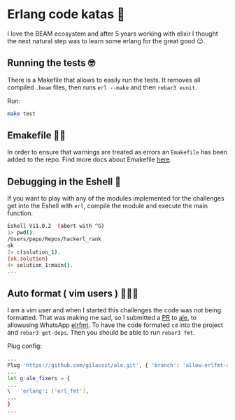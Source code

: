 # Erlang code katas 🤟

I love the BEAM ecosystem and after 5 years working with elixir I thought the next
natural step was to learn some erlang for the great good 😉.

## Running the tests 🤓

There is a Makefile that allows to easily run the tests. It removes all
compiled `.beam` files, then runs `erl --make` and then `rebar3 eunit`.

Run:

```bash
make test
```

## Emakefile 🤹‍♂️

In order to ensure that warnings are treated as errors an `Emakefile` has been
added to the repo. Find more docs about Emakefile
[here](https://erlang.org/doc/man/make.html).


## Debugging in the Eshell 🚧

If you want to play with any of the modules implemented for the challenges get
into the Eshell with `erl`, compile the module and execute the main function.

```bash
Eshell V11.0.2  (abort with ^G)
1> pwd().
/Users/pepo/Repos/hackerl_rank
ok
2> c(solution_1).
{ok,solution}
4> solution_1:main().
...
```

## Auto format ( vim users ) 👨🏻‍💻

I am a vim user and when I started this challenges the code was not being
formatted. That was making me sad, so I submitted a
[PR](https://github.com/dense-analysis/ale/pull/3389) to
[ale](https://github.com/dense-analysis/ale), to allowusing WhatsApp
[elrfmt](https://github.com/WhatsApp/erlfmt). To have the code formated `cd`
into the project and `rebar3 get-deps`. Then you should be able to run `rebar3
fmt`.

Plug config:

```bash
...
Plug 'https://github.com/gilacost/ale.git', { 'branch': 'allow-erlfmt-as-fixer' }
...
let g:ale_fixers = {
...
\   'erlang': ['erl_fmt'],
...
}
...

```

